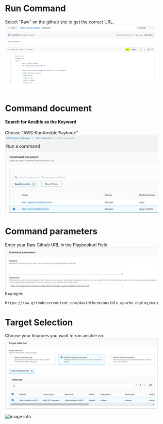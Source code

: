 # Run Command


Select "Raw" on the github site to get the correct URL.
![image info](images/run_command_image_4.png)

# Command document
#### Search for Ansible as the Keyword
Choose "AWS-RunAnsiblePlaybook"
![image info](images/run_command_image_1.png)


# Command parameters
Enter your Raw Github URL in the Playbookurl Field
![image info](images/run_command_image_2.png)
Example:
```
https://raw.githubusercontent.com/davidthurm/ansible_apache_deploy/main/main.yml
```

# Target Selection
Choose your Intances you want to run ansible on.
![image info](images/run_command_image_3.png)



![image info](https://github.com/davidthurm/aws_ssm_documentation/blob/main/images/run_command_image_4.png)